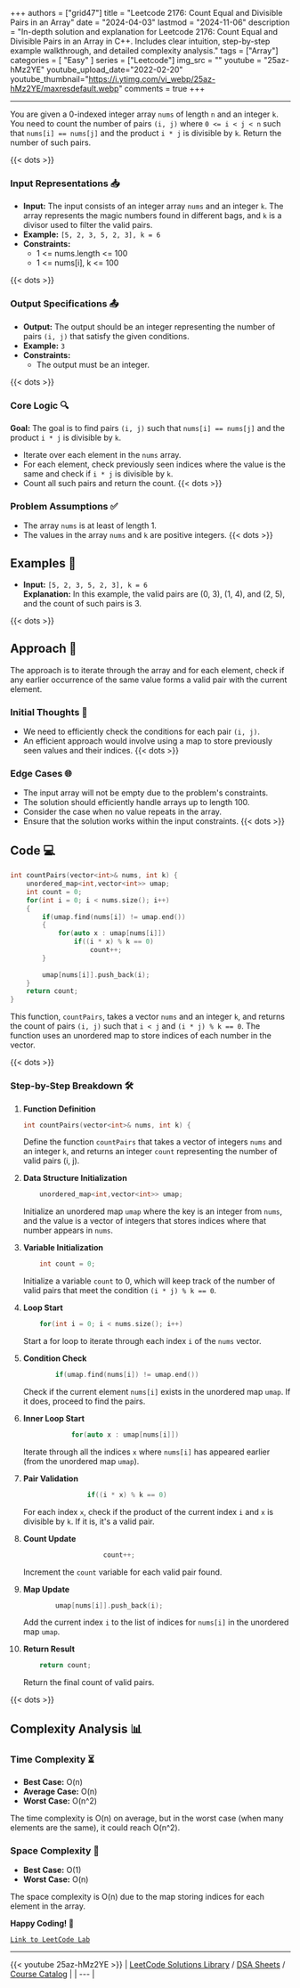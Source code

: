 
+++
authors = ["grid47"]
title = "Leetcode 2176: Count Equal and Divisible Pairs in an Array"
date = "2024-04-03"
lastmod = "2024-11-06"
description = "In-depth solution and explanation for Leetcode 2176: Count Equal and Divisible Pairs in an Array in C++. Includes clear intuition, step-by-step example walkthrough, and detailed complexity analysis."
tags = ["Array"]
categories = [
    "Easy"
]
series = ["Leetcode"]
img_src = ""
youtube = "25az-hMz2YE"
youtube_upload_date="2022-02-20"
youtube_thumbnail="https://i.ytimg.com/vi_webp/25az-hMz2YE/maxresdefault.webp"
comments = true
+++



---
You are given a 0-indexed integer array `nums` of length `n` and an integer `k`. You need to count the number of pairs `(i, j)` where `0 <= i < j < n` such that `nums[i] == nums[j]` and the product `i * j` is divisible by `k`. Return the number of such pairs.
<!--more-->
{{< dots >}}
### Input Representations 📥
- **Input:** The input consists of an integer array `nums` and an integer `k`. The array represents the magic numbers found in different bags, and `k` is a divisor used to filter the valid pairs.
- **Example:** `[5, 2, 3, 5, 2, 3], k = 6`
- **Constraints:**
	- 1 <= nums.length <= 100
	- 1 <= nums[i], k <= 100

{{< dots >}}
### Output Specifications 📤
- **Output:** The output should be an integer representing the number of pairs `(i, j)` that satisfy the given conditions.
- **Example:** `3`
- **Constraints:**
	- The output must be an integer.

{{< dots >}}
### Core Logic 🔍
**Goal:** The goal is to find pairs `(i, j)` such that `nums[i] == nums[j]` and the product `i * j` is divisible by `k`.

- Iterate over each element in the `nums` array.
- For each element, check previously seen indices where the value is the same and check if `i * j` is divisible by `k`.
- Count all such pairs and return the count.
{{< dots >}}
### Problem Assumptions ✅
- The array `nums` is at least of length 1.
- The values in the array `nums` and `k` are positive integers.
{{< dots >}}
## Examples 🧩
- **Input:** `[5, 2, 3, 5, 2, 3], k = 6`  \
  **Explanation:** In this example, the valid pairs are (0, 3), (1, 4), and (2, 5), and the count of such pairs is 3.

{{< dots >}}
## Approach 🚀
The approach is to iterate through the array and for each element, check if any earlier occurrence of the same value forms a valid pair with the current element.

### Initial Thoughts 💭
- We need to efficiently check the conditions for each pair `(i, j)`.
- An efficient approach would involve using a map to store previously seen values and their indices.
{{< dots >}}
### Edge Cases 🌐
- The input array will not be empty due to the problem's constraints.
- The solution should efficiently handle arrays up to length 100.
- Consider the case when no value repeats in the array.
- Ensure that the solution works within the input constraints.
{{< dots >}}
## Code 💻
```cpp
int countPairs(vector<int>& nums, int k) {
    unordered_map<int,vector<int>> umap;
    int count = 0;
    for(int i = 0; i < nums.size(); i++) 
    {
        if(umap.find(nums[i]) != umap.end()) 
        {
            for(auto x : umap[nums[i]]) 
                if((i * x) % k == 0)
                    count++;
        }
        
        umap[nums[i]].push_back(i);
    }
    return count;
}
```

This function, `countPairs`, takes a vector `nums` and an integer `k`, and returns the count of pairs `(i, j)` such that `i < j` and `(i * j) % k == 0`. The function uses an unordered map to store indices of each number in the vector.

{{< dots >}}
### Step-by-Step Breakdown 🛠️
1. **Function Definition**
	```cpp
	int countPairs(vector<int>& nums, int k) {
	```
	Define the function `countPairs` that takes a vector of integers `nums` and an integer `k`, and returns an integer `count` representing the number of valid pairs (i, j).

2. **Data Structure Initialization**
	```cpp
	    unordered_map<int,vector<int>> umap;
	```
	Initialize an unordered map `umap` where the key is an integer from `nums`, and the value is a vector of integers that stores indices where that number appears in `nums`.

3. **Variable Initialization**
	```cpp
	    int count = 0;
	```
	Initialize a variable `count` to 0, which will keep track of the number of valid pairs that meet the condition `(i * j) % k == 0`.

4. **Loop Start**
	```cpp
	    for(int i = 0; i < nums.size(); i++) 
	```
	Start a for loop to iterate through each index `i` of the `nums` vector.

5. **Condition Check**
	```cpp
	        if(umap.find(nums[i]) != umap.end()) 
	```
	Check if the current element `nums[i]` exists in the unordered map `umap`. If it does, proceed to find the pairs.

6. **Inner Loop Start**
	```cpp
	            for(auto x : umap[nums[i]]) 
	```
	Iterate through all the indices `x` where `nums[i]` has appeared earlier (from the unordered map `umap`).

7. **Pair Validation**
	```cpp
	                if((i * x) % k == 0)
	```
	For each index `x`, check if the product of the current index `i` and `x` is divisible by `k`. If it is, it's a valid pair.

8. **Count Update**
	```cpp
	                    count++;
	```
	Increment the `count` variable for each valid pair found.

9. **Map Update**
	```cpp
	        umap[nums[i]].push_back(i);
	```
	Add the current index `i` to the list of indices for `nums[i]` in the unordered map `umap`.

10. **Return Result**
	```cpp
	    return count;
	```
	Return the final count of valid pairs.

{{< dots >}}
## Complexity Analysis 📊
### Time Complexity ⏳
- **Best Case:** O(n)
- **Average Case:** O(n)
- **Worst Case:** O(n^2)

The time complexity is O(n) on average, but in the worst case (when many elements are the same), it could reach O(n^2).

### Space Complexity 💾
- **Best Case:** O(1)
- **Worst Case:** O(n)

The space complexity is O(n) due to the map storing indices for each element in the array.

**Happy Coding! 🎉**


[`Link to LeetCode Lab`](https://leetcode.com/problems/count-equal-and-divisible-pairs-in-an-array/description/)

---
{{< youtube 25az-hMz2YE >}}
| [LeetCode Solutions Library](https://grid47.xyz/leetcode/) / [DSA Sheets](https://grid47.xyz/sheets/) / [Course Catalog](https://grid47.xyz/courses/) |
| --- |
